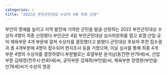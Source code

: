 ```yaml
---
categories: c
title: "2022년 부안군민대상 수상자 4명 최종 선정"
---
```

부안의 명예를 높이고 지역 발전에 기여한 군민을 발굴·선정하는 2022 부안군민대상 수상자 4명이 최종 선정됐다.부안군은 4일 부안군민대상 심사위원회를 열고 효열‧산업‧공익‧체육부문 4개 부문에 걸쳐 수상자를 결정했다고 밝혔다.군민대상 후보자 추천 접수결과 총 4개부분에 4명이 접수되어 현지조사 등을 거쳤으며, 이날 심사를 통해 최종 4개 부문 4명의 수상자를 결정하였다.부문별로는 효열부문 윤석남(동진면‧만79세)씨, 산업부문 김태영(전주시·만40세)씨, 공익부문 김재희(부안읍)씨, 체육부분 장영완(부안읍·만78세)씨가 수상의 영광